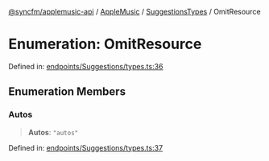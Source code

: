 [@syncfm/applemusic-api](../../../../../../globals.md) / [AppleMusic](../../../index.md) / [SuggestionsTypes](../index.md) / OmitResource

# Enumeration: OmitResource

Defined in: [endpoints/Suggestions/types.ts:36](https://github.com/sync-fm/applemusic-api/blob/9471caba6a6b5bc92263ffc6e5d9c04672ec1f7f/src/endpoints/Suggestions/types.ts#L36)

## Enumeration Members

### Autos

> **Autos**: `"autos"`

Defined in: [endpoints/Suggestions/types.ts:37](https://github.com/sync-fm/applemusic-api/blob/9471caba6a6b5bc92263ffc6e5d9c04672ec1f7f/src/endpoints/Suggestions/types.ts#L37)
